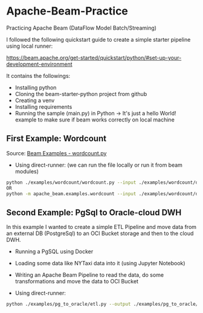 # Apache-Beam-Practice
Practicing Apache Beam (DataFlow Model Batch/Streaming)

I followed the following quickstart guide to create a simple starter pipeline using local runner:

https://beam.apache.org/get-started/quickstart/python/#set-up-your-development-environment

It contains the followings:

- Installing python
- Cloning the beam-starter-python project from github
- Creating a venv
- Installing requirements
- Running the sample (main.py) in Python -> It's just a hello World! example to make sure if beam works correctly on local machine

## First Example: Wordcount
Source: [Beam Examples - wordcount.py](https://github.com/apache/beam/blob/master/sdks/python/apache_beam/examples/wordcount.py)

- Using direct-runner: (we can run the file locally or run it from beam modules)
```bash
python ./examples/wordcount/wordcount.py --input ./examples/wordcount/data/wikipedia-automobile.txt --output ./examples/wordcount/data/
OR
python -m apache_beam.examples.wordcount --input ./examples/wordcount/data/wikipedia-automobile.txt --output ./examples/wordcount/data/
```

## Second Example: PgSql to Oracle-cloud DWH
In this example I wanted to create a simple ETL Pipeline and move data from an external DB (PostgreSql) to an OCI Bucket storage and then to the cloud DWH.

- Running a PgSQL using Docker
- Loading some data like NYTaxi data into it (using Jupyter Notebook)
- Writing an Apache Beam Pipeline to read the data, do some transformations and move the data to OCI Bucket

- Using direct-runner:
```bash
python ./examples/pg_to_oracle/etl.py --output ./examples/pg_to_oracle/data/
```